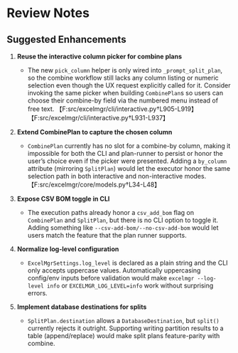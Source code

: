 # Review Notes

## Suggested Enhancements

1. **Reuse the interactive column picker for combine plans**
   - The new `pick_column` helper is only wired into `_prompt_split_plan`, so the combine workflow still lacks any column listing or numeric selection even though the UX request explicitly called for it. Consider invoking the same picker when building `CombinePlan`s so users can choose their combine-by field via the numbered menu instead of free text. 【F:src/excelmgr/cli/interactive.py†L905-L919】【F:src/excelmgr/cli/interactive.py†L931-L937】

2. **Extend CombinePlan to capture the chosen column**
   - `CombinePlan` currently has no slot for a combine-by column, making it impossible for both the CLI and plan-runner to persist or honor the user’s choice even if the picker were presented. Adding a `by_column` attribute (mirroring `SplitPlan`) would let the executor honor the same selection path in both interactive and non-interactive modes. 【F:src/excelmgr/core/models.py†L34-L48】
1. **Expose CSV BOM toggle in CLI**
   - The execution paths already honor a `csv_add_bom` flag on `CombinePlan` and `SplitPlan`, but there is no CLI option to toggle it. Adding something like `--csv-add-bom/--no-csv-add-bom` would let users match the feature that the plan runner supports.
2. **Normalize log-level configuration**
   - `ExcelMgrSettings.log_level` is declared as a plain string and the CLI only accepts uppercase values. Automatically uppercasing config/env inputs before validation would make `excelmgr --log-level info` or `EXCELMGR_LOG_LEVEL=info` work without surprising errors.
3. **Implement database destinations for splits**
   - `SplitPlan.destination` allows a `DatabaseDestination`, but `split()` currently rejects it outright. Supporting writing partition results to a table (append/replace) would make split plans feature-parity with combine.

